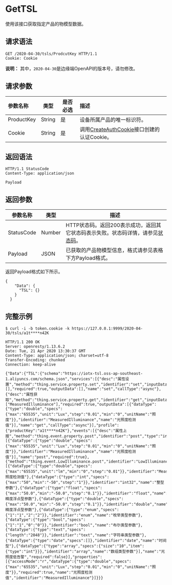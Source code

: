 # GetTSL

使用该接口获取指定产品的物模型数据。

## 请求语法

```
GET /2020-04-30/tsls/ProdcutKey HTTP/1.1
Cookie: Cookie
```

**说明：** 其中，`2020-04-30`是边缘端OpenAPI的版本号，请勿修改。

## 请求参数

|参数名称|类型|是否必选|描述|
|:---|--|----|:-|
|ProductKey|String|是|设备所属产品的唯一标识符。|
|Cookie|String|是|调用[CreateAuthCookie](/cn.zh-CN/物联网边缘计算（旧版本）/边缘端开发指南/边缘端OpenAPI/身份认证/CreateAuthCookie.md)接口创建的认证Cookie。|

## 返回语法

```
HTTP/1.1 StatusCode
Content-Type: application/json

Payload
```

## 返回参数

|参数名称|类型|描述|
|----|--|--|
|StatusCode|Number|HTTP状态码。返回200表示成功，返回其它状态码表示失败。状态码详情，请参见[状态码](/cn.zh-CN/物联网边缘计算（旧版本）/边缘端开发指南/边缘端OpenAPI/状态码.md)。|
|Payload|JSON|已获取的产品物模型信息，格式请参见表格下方Payload格式。|

返回Payload格式如下所示。

```
{   
    "Data": {
      "TSL": {}
    }
  }
```

## 完整示例

```
$ curl -i -b token.cookie -k https://127.0.0.1:9999/2020-04-30/tsls/a1t****n42K

HTTP/1.1 200 OK
Server: openresty/1.13.6.2
Date: Tue, 21 Apr 2020 13:30:37 GMT
Content-Type: application/json; charset=utf-8
Transfer-Encoding: chunked
Connection: keep-alive

{"Data":{"TSL":{"schema":"https://iotx-tsl.oss-ap-southeast-1.aliyuncs.com/schema.json","services":[{"desc":"属性设置","method":"thing.service.property.set","identifier":"set","inputData":[],"required":true,"outputData":[],"name":"set","callType":"async"},{"desc":"属性获取","method":"thing.service.property.get","identifier":"get","inputData":["MeasuredIlluminance"],"required":true,"outputData":[{"dataType":{"type":"double","specs":{"max":"65535","unit":"Lux","step":"0.01","min":"0","unitName":"照度"}},"identifier":"MeasuredIlluminance","name":"光照度检测值"}],"name":"get","callType":"async"}],"profile":{"productKey":"a1t****n42K"},"events":[{"desc":"属性上报","method":"thing.event.property.post","identifier":"post","type":"info","outputData":[{"dataType":{"type":"double","specs":{"max":"65535","unit":"Lux","step":"0.01","min":"0","unitName":"照度"}},"identifier":"MeasuredIlluminance","name":"光照度检测值"}],"name":"post","required":true},{"method":"thing.event.LowIlluminance.post","identifier":"LowIlluminance","type":"alert","outputData":[{"dataType":{"type":"double","specs":{"max":"65535","unit":"lm","min":"0","step":"0.01"}},"identifier":"MeasuredIlluminance","name":"光照度检测值"},{"dataType":{"type":"int","specs":{"max":"50","min":"-50","step":"1"}},"identifier":"int32","name":"整型参数"},{"dataType":{"type":"float","specs":{"max":"50.0","min":"-50.0","step":"0.1"}},"identifier":"float","name":"单精度浮点型参数"},{"dataType":{"type":"double","specs":{"max":"50.0","min":"-50.0","step":"0.1"}},"identifier":"double","name":"双精度浮点型参数"},{"dataType":{"type":"enum","specs":{"1":"1","2":"2"}},"identifier":"enum","name":"枚举类型参数"},{"dataType":{"type":"bool","specs":{"1":"1","0":"0"}},"identifier":"bool","name":"布尔类型参数"},{"dataType":{"type":"text","specs":{"length":"2048"}},"identifier":"text","name":"字符串类型参数"},{"dataType":{"type":"date","specs":[]},"identifier":"date","name":"时间型"},{"dataType":{"type":"array","specs":{"size":"10","item":{"type":"int"}}},"identifier":"array","name":"数组类型参数"}],"name":"光照度低告警","required":false}],"properties":[{"accessMode":"r","dataType":{"type":"double","specs":{"max":"65535","unit":"Lux","step":"0.01","min":"0","unitName":"照度"}},"required":true,"name":"光照度检测值","identifier":"MeasuredIlluminance"}]}}}
```

